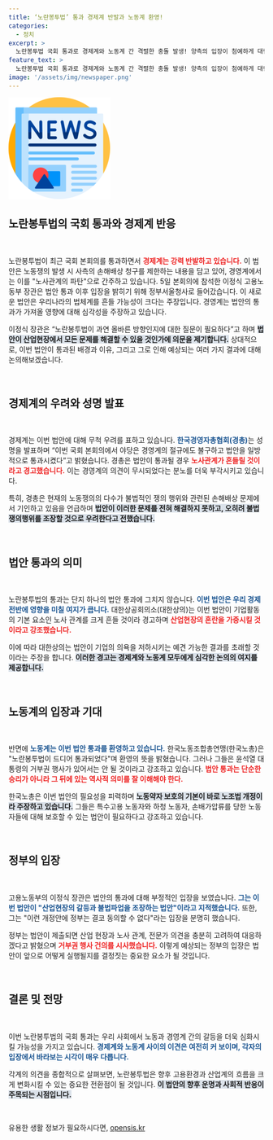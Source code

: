 ```yaml
---
title: ‘노란봉투법’ 통과 경제계 반발과 노동계 환영!
categories:
  - 정치
excerpt: >
  노란봉투법 국회 통과로 경제계와 노동계 간 격렬한 충돌 발생! 양측의 입장이 첨예하게 대립하며, 정부의 거부권 행사 여부가 초미의 관심사로 떠오르고 있다. 법안이 초래할 산업 현장의 혼란과 불법쟁의 조장 우려, 그리고 노동자의 보호 필요성 속에서 과연 어떤 결론이 나올지 주목된다.
feature_text: >
  노란봉투법 국회 통과로 경제계와 노동계 간 격렬한 충돌 발생! 양측의 입장이 첨예하게 대립하며, 정부의 거부권 행사 여부가 초미의 관심사로 떠오르고 있다. 법안이 초래할 산업 현장의 혼란과 불법쟁의 조장 우려, 그리고 노동자의 보호 필요성 속에서 과연 어떤 결론이 나올지 주목된다.
image: '/assets/img/newspaper.png'
---
```


<p><img src="/assets/img/newspaper.png" alt="kimp 속보" /></p>

<h2 data-ke-size="size26">노란봉투법의 국회 통과와 경제계 반응</h2>

<p data-ke-size="size16">&nbsp;</p>

<p>노란봉투법이 최근 국회 본회의를 통과하면서 <b><span style="color: #ee2323;">경제계는 강력 반발하고 있습니다.</span></b> 이 법안은 노동쟁의 발생 시 사측의 손해배상 청구를 제한하는 내용을 담고 있어, 경영계에서는 이를 "노사관계의 파탄"으로 간주하고 있습니다. 5일 본회의에 참석한 이정식 고용노동부 장관은 법안 통과 이후 입장을 밝히기 위해 정부서울청사로 들어갔습니다. 이 새로운 법안은 우리나라의 법체계를 흔들 가능성이 크다는 주장입니다. 경영계는 법안의 통과가 가져올 영향에 대해 심각성을 주장하고 있습니다. </p>

<p>이정식 장관은 “노란봉투법이 과연 올바른 방향인지에 대한 질문이 필요하다”고 하며 <b><span style="background-color: #21538527;">법안이 산업현장에서 모든 문제를 해결할 수 있을 것인가에 의문을 제기합니다.</span></b> 상대적으로, 이번 법안이 통과된 배경과 이유, 그리고 그로 인해 예상되는 여러 가지 결과에 대해 논의해보겠습니다.</p>

<p data-ke-size="size16">&nbsp;</p>

<h2 data-ke-size="size26">경제계의 우려와 성명 발표</h2>

<p data-ke-size="size16">&nbsp;</p>

<p>경제계는 이번 법안에 대해 무척 우려를 표하고 있습니다. <b><span style="color: #1a5490;">한국경영자총협회(경총)</span></b>는 성명을 발표하며 “이번 국회 본회의에서 야당은 경영계의 절규에도 불구하고 법안을 일방적으로 통과시켰다”고 밝혔습니다. 경총은 법안이 통과될 경우 <b><span style="color: #ee2323;">노사관계가 흔들릴 것이라고 경고했습니다.</span></b> 이는 경영계의 의견이 무시되었다는 분노를 더욱 부각시키고 있습니다. </p>

<p>특히, 경총은 현재의 노동쟁의의 다수가 불법적인 쟁의 행위와 관련된 손해배상 문제에서 기인하고 있음을 언급하며 <b><span style="background-color: #21538527;">법안이 이러한 문제를 전혀 해결하지 못하고, 오히려 불법쟁의행위를 조장할 것으로 우려한다고 전했습니다.</span></b> </p>

<p data-ke-size="size16">&nbsp;</p>

<h2 data-ke-size="size26">법안 통과의 의미</h2>

<p data-ke-size="size16">&nbsp;</p>

<p>노란봉투법의 통과는 단지 하나의 법안 통과에 그치지 않습니다. <b><span style="color: #1a5490;">이번 법안은 우리 경제 전반에 영향을 미칠 여지가 큽니다.</span></b> 대한상공회의소(대한상의)는 이번 법안이 기업활동의 기본 요소인 노사 관계를 크게 흔들 것이라 경고하며 <b><span style="color: #ee2323;">산업현장의 혼란을 가중시킬 것이라고 강조했습니다.</span></b> </p>

<p>이에 따라 대한상의는 법안이 기업의 의욕을 저하시키는 예견 가능한 결과를 초래할 것이라는 주장을 합니다. <b><span style="background-color: #21538527;">이러한 경고는 경제계와 노동계 모두에게 심각한 논의의 여지를 제공합니다.</span></b> </p>

<p data-ke-size="size16">&nbsp;</p>

<h2 data-ke-size="size26">노동계의 입장과 기대</h2>

<p data-ke-size="size16">&nbsp;</p>

<p>반면에 <b><span style="color: #1a5490;">노동계는 이번 법안 통과를 환영하고 있습니다.</span></b> 한국노동조합총연맹(한국노총)은 "노란봉투법이 드디어 통과되었다"며 환영의 뜻을 밝혔습니다. 그러나 그들은 윤석열 대통령의 거부권 행사가 있어서는 안 될 것이라고 강조하고 있습니다. <b><span style="color: #ee2323;">법안 통과는 단순한 승리가 아니라 그 뒤에 있는 역사적 의미를 잘 이해해야 한다.</span></b></p>

<p>한국노총은 이번 법안의 필요성을 피력하며 <b><span style="background-color: #21538527;">노동약자 보호의 기본이 바로 노조법 개정이라 주장하고 있습니다.</span></b> 그들은 특수고용 노동자와 하청 노동자, 손배가압류를 당한 노동자들에 대해 보호할 수 있는 법안이 필요하다고 강조하고 있습니다. </p>

<p data-ke-size="size16">&nbsp;</p>

<h2 data-ke-size="size26">정부의 입장</h2>

<p data-ke-size="size16">&nbsp;</p>

<p>고용노동부의 이정식 장관은 법안의 통과에 대해 부정적인 입장을 보였습니다. <b><span style="color: #1a5490;">그는 이번 법안이 "산업현장의 갈등과 불법파업을 조장하는 법안"이라고 지적했습니다.</span></b> 또한, 그는 "이런 개정안에 정부는 결코 동의할 수 없다"라는 입장을 분명히 했습니다.</p>

<p>정부는 법안이 제출되면 산업 현장과 노사 관계, 전문가 의견을 충분히 고려하여 대응하겠다고 밝혔으며 <b><span style="color: #ee2323;">거부권 행사 건의를 시사했습니다.</span></b> 이렇게 예상되는 정부의 입장은 법안이 앞으로 어떻게 실행될지를 결정짓는 중요한 요소가 될 것입니다. </p>

<p data-ke-size="size16">&nbsp;</p>

<h2 data-ke-size="size26">결론 및 전망</h2>

<p data-ke-size="size16">&nbsp;</p>

<p>이번 노란봉투법의 국회 통과는 우리 사회에서 노동과 경영계 간의 갈등을 더욱 심화시킬 가능성을 가지고 있습니다. <b><span style="color: #1a5490;">경제계와 노동계 사이의 이견은 여전히 커 보이며, 각자의 입장에서 바라보는 시각이 매우 다릅니다.</span></b> </p>

<p>각계의 의견을 종합적으로 살펴보면, 노란봉투법은 향후 고용환경과 산업계의 흐름을 크게 변화시킬 수 있는 중요한 전환점이 될 것입니다. <b><span style="background-color: #21538527;">이 법안의 향후 운명과 사회적 반응이 주목되는 시점입니다.</span></b> </p>

<p data-ke-size="size16">&nbsp;</p>
유용한 생활 정보가 필요하시다면, <a href="https://opensis.kr" rel="dofollow">opensis.kr</a>


